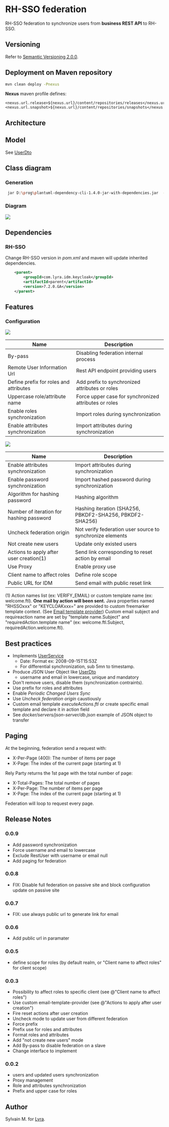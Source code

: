 # RH-SSO federation

RH-SSO federation to synchronize users from **business REST API** to RH-SSO. 

## Versioning

Refer to [Semantic Versioning 2.0.0](http://semver.org/).

## Deployment on Maven repository

 ```bash
 mvn clean deploy -Pnexus
 ```
**Nexus** maven profile defines:

    <nexus.url.release>${nexus.url}/content/repositories/releases</nexus.url.release>
    <nexus.url.snapshot>${nexus.url}/content/repositories/snapshots</nexus.url.snapshot>


## Architecture

## Model

See [UserDto](./src/main/java/com/lyra/idm/keycloak/federation/model/UserDto.java)


## Class diagram

### Generation

```bash
 jar D:\prog\plantuml-dependency-cli-1.4.0-jar-with-dependencies.jar  -o h:\plantuml.txt -b D:\Developpement\archi\idm\rh-sso-federation\src -dp (?=.*\b(keycloak)\b)(?!.*\b(models)\b)(.+)
```

### Diagram 

![](./classDiagram.png)

## Dependencies

### RH-SSO

Change RH-SSO version in *pom.xml* and maven will update inherited dependencies.

```xml
    <parent>
        <groupId>com.lyra.idm.keycloak</groupId>
        <artifactId>parent</artifactId>
        <version>7.2.0.GA</version>
    </parent>
```

## Features

### Configuration

![](./federation1.png)

| Name                                      | Description                                               |
|---                                        |---                                                        |   
| By-pass                                   |Disabling federation internal process                      |
| Remote User Information Url               |Rest API endpoint providing users                          |
| Define prefix for roles and attributes    |Add prefix to synchronized attributes or roles             |
| Uppercase role/attribute name             |Force upper case for synchronized attributes or roles      |
| Enable roles synchronization              |Import roles during synchronization                        |
| Enable attributes synchronization         |Import attributes during synchronization                   |


![](./federation2.png)

| Name                                      | Description                                               |
|---                                        |---                                                        |   
| Enable attributes synchronization         |Import attributes during synchronization                   |
| Enable password synchronization           |Import hashed password during synchronization              |
| Algorithm for hashing password            |Hashing algorithm                                          |
| Number of iteration for hashing password  |Hashing iteration (SHA256, PBKDF2-SHA256, PBKDF2-SHA256)   | 
| Uncheck federation origin                 |Not verify federation user source to synchronize elements  |
| Not create new users                      |Update only existed users                                  |
| Actions to apply after user creation(1)   |Send link corresponding to reset action by email           |
| Use Proxy                                 |Enable proxy use                                           |    
| Client name to affect roles               |Define role scope                                          |    
| Public URL for IDM                        |Send email with public reset link                          |    
                                        
(1) Action names list (ex: VERIFY_EMAIL) or custom template name (ex: welcome.ftl). **One mail by action will been sent.**
Java properties named "RHSSOxxx" or "KEYCLOAKxxx=" are provided to custom freemarker template context. (See [Email template provider](https://git.lbg.office.fr.lyra/idm/rh-sso-email-template-provider))
Custom email subject and requireaction name are set by "template name.Subject" and "requiredAction.template name" (ex: welcome.ftl.Subject, requiredAction.welcome.ftl).

## Best practices

* Implements [UserService](./src/main/java/com/lyra/idm/keycloak/federation/api/user/UserService.java)
    * Date:  Format ex: 2008-09-15T15:53Z
    * For differential synchronization, sub 5mn to timestamp.     
* Produce JSON User Object like [UserDto](./src/main/java/com/lyra/idm/keycloak/federation/model/UserDto.java)
    * username and email in lowercase, unique and mandatory
* Don't remove users, disable them (synchronization contraints).
* Use prefix for roles and attributes
* Enable *Periodic Changed Users Sync*
* Use *Uncheck federation origin* caustiously
* Custom email template *executeActions.ftl* or create specific email template and declare it in action field
* See *docker/servers/json-server/db.json* example of JSON object to transfer

## Paging
At the beginning, federation send a request with:
* X-Per-Page (400): The number of items per page
* X-Page: The index of the current page (starting at 1)

Rely Party returns the 1st page with the total number of page:
* X-Total-Pages: The total number of pages
* X-Per-Page: The number of items per page
* X-Page: The index of the current page (starting at 1)
 
 Federation will loop to request every page.

## Release Notes

### 0.0.9

* Add password synchronization
* Force username and email to lowercase
* Exclude RestUser with username or email null
* Add paging for federation

### 0.0.8

* FIX: Disable full federation on passive site and block configuration update on passive site

### 0.0.7

* FIX: use always public url to generate link  for email
  

### 0.0.6

* Add public url in paramater

### 0.0.5

* define scope for roles (by default realm, or "Client name to affect roles" for client scope)

### 0.0.3

* Possibility to affect roles to specific client (see @"Client name to affect roles")
* Use custom email-template-provider (see @"Actions to apply after user creation")
* Fire reset actions after user creation
* Uncheck mode to update user from different federation
* Force prefix
* Prefix use for roles and attributes
* Format roles and attributes
* Add "not create new users" mode
* Add By-pass to disable federation on a slave
* Change interface to implement

### 0.0.2

* users and  updated users synchronization
* Proxy management
* Role and attributes synchronization
* Prefix and upper case for roles

## Author

Sylvain M. for [Lyra](https://lyra.com).

